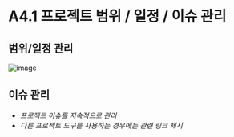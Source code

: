 # A4.1 프로젝트 범위 / 일정 / 이슈 관리  

## 범위/일정 관리  
![image](https://github.com/gunheee-leee/OSSProjLGH/assets/143998370/14217958-cd07-40be-b1df-fc1cc1f6311c)



## 이슈 관리  

- *프로젝트 이슈를 지속적으로 관리*
- *다른 프로젝트 도구를 사용하는 경우에는 관련 링크 제시*
